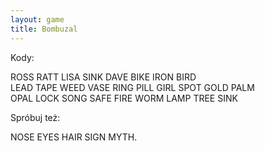```yaml
---
layout: game
title: Bombuzal
---
```


Kody:

ROSS    RATT     LISA    SINK      DAVE    BIKE    IRON    BIRD    
LEAD    TAPE
WEED    VASE    RING    PILL       GIRL    SPOT    GOLD    PALM   
 OPAL    LOCK
SONG    SAFE    FIRE     WORM   LAMP    TREE    SINK

Spróbuj też:

NOSE    EYES    HAIR    SIGN    MYTH.
